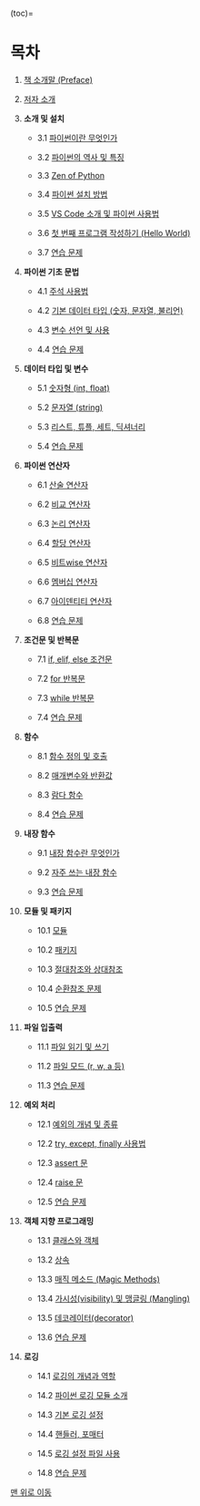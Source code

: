 (toc)=
# 목차

1. [책 소개말 (Preface)](./chap_01_preface/01_book_preface.md)


2. [저자 소개](./chap_02_author_intro/02_author_intro.md)



3. **소개 및 설치**
    - 3.1 [파이썬이란 무엇인가](chap_03_intro_and_install/03_01_what_is_python.md)

    - 3.2 [파이썬의 역사 및 특징](chap_03_intro_and_install/03_02_python_history_and_characteristics.md)

    - 3.3 [Zen of Python](chap_03_intro_and_install/03_03_Zen_of_Python.md)

    - 3.4 [파이썬 설치 방법](chap_03_intro_and_install/03_04_Python_Installation.md)

    - 3.5 [VS Code 소개 및 파이썬 사용법](chap_03_intro_and_install/03_05_vs_code_intro_python.md)

    - 3.6 [첫 번째 프로그램 작성하기 (Hello World)](chap_03_intro_and_install/03_06_first_prog_hello_world.md)

    - 3.7 [연습 문제](chap_03_intro_and_install/03_07_excercise.md)



4. **파이썬 기초 문법**

    - 4.1 [주석 사용법](chap_04_basic_grammer/04_01_comments.md)

    - 4.2 [기본 데이터 타입 (숫자, 문자열, 불리언)](chap_04_basic_grammer/04_02_basic_data_type.md)

    - 4.3 [변수 선언 및 사용](chap_04_basic_grammer/04_03_variable_declare_useage.md)

    - 4.4 [연습 문제](chap_04_basic_grammer/04_04_excercise.md)



5. **데이터 타입 및 변수**

    - 5.1 [숫자형 (int, float)](chap_05_datatype_and_variables/05_01_number_types.md)

    - 5.2 [문자열 (string)](chap_05_datatype_and_variables/05_02_string_types.md)

    - 5.3 [리스트, 튜플, 세트, 딕셔너리](chap_05_datatype_and_variables/05_03_list_tuple_set_dict.md)

    - 5.4 [연습 문제](chap_05_datatype_and_variables/05_04_excercise.md)



6. **파이썬 연산자**

    - 6.1 [산술 연산자](chap_06_operators/06_01_arithmetic_operators.md)

    - 6.2 [비교 연산자](chap_06_operators/06_02_comparison_operators.md)

    - 6.3 [논리 연산자](chap_06_operators/06_03_logical_operators.md)

    - 6.4 [할당 연산자](chap_06_operators/06_04_allocation_operators.md)

    - 6.5 [비트wise 연산자](chap_06_operators/06_05_bitwise_operators.md)

    - 6.6 [멤버십 연산자](chap_06_operators/06_06_membership_operators.md)

    - 6.7 [아이덴티티 연산자](chap_06_operators/06_07_identity_operators.md)

    - 6.8 [연습 문제](chap_06_operators/06_08_excercise.md)



7. **조건문 및 반복문**

    - 7.1 [if, elif, else 조건문](chap_07_condition_iteration/07_01_if_elif_else.md)

    - 7.2 [for 반복문](chap_07_condition_iteration/07_02_for_loop.md)

    - 7.3 [while 반복문](chap_07_condition_iteration/07_03_while_loop.md)

    - 7.4 [연습 문제](chap_07_condition_iteration/07_04_excercise.md)



8. **함수**

    - 8.1 [함수 정의 및 호출](chap_08_functions/08_01_func_define_and_call.md)

    - 8.2 [매개변수와 반환값](chap_08_functions/08_02_parameters.md)

    - 8.3 [람다 함수](chap_08_functions/08_03_lambda_function.md)

    - 8.4 [연습 문제](chap_08_functions/08_04_excercise.md)



9. **내장 함수**

    - 9.1 [내장 함수란 무엇인가](chap_09_builtin_functions/09_01_builtin_func.md)

    - 9.2 [자주 쓰는 내장 함수](chap_09_builtin_functions/09_02_freq_builtin_func.md)

    - 9.3 [연습 문제](chap_09_builtin_functions/09_03_excercise.md)



10. **모듈 및 패키지**

    - 10.1 [모듈](chap_10_modules_pakages/10_01_module_import.md)

    - 10.2 [패키지](chap_10_modules_pakages/10_02_package_structure.md)

    - 10.3 [절대참조와 상대참조](chap_10_modules_pakages/10_03_absolute_relative_import.md)

    - 10.4 [순환참조 문제](chap_10_modules_pakages/10_04_circular_import.md)

    - 10.5 [연습 문제](chap_10_modules_pakages/10_05_excercise.md)



11. **파일 입출력**

    - 11.1 [파일 읽기 및 쓰기](chap_11_file_io/11_01_file_read_write.md)

    - 11.2 [파일 모드 (r, w, a 등)](chap_11_file_io/11_02_file_mode.md)

    - 11.3 [연습 문제](chap_11_file_io/11_03_excercise.md)



12. **예외 처리**

    - 12.1 [예외의 개념 및 종류](chap_12_exceptions/12_01_concept_and_exception_types.md)

    - 12.2 [try, except, finally 사용법](chap_12_exceptions/12_02_try_except_finally.md)

    - 12.3 [assert 문](chap_12_exceptions/12_03_assert.md)

    - 12.4 [raise 문](chap_12_exceptions/12_04_raise.md)

    - 12.5 [연습 문제](chap_12_exceptions/12_05_excercise.md)



13. **객체 지향 프로그래밍**

    - 13.1 [클래스와 객체](chap_13_oop/13_01_class_object.md)

    - 13.2 [상속](chap_13_oop/13_02_inheritance.md)

    - 13.3 [매직 메소드 (Magic Methods)](chap_13_oop/13_03_magic_method.md)

    - 13.4 [가시성(visibility) 및 맹글링 (Mangling)](chap_13_oop/13_04_visibility_mangling.md)

    - 13.5 [데코레이터(decorator)](chap_13_oop/13_05_decorators.md)

    - 13.6 [연습 문제](chap_13_oop/13_06_excercise.md)



14. **로깅**

    - 14.1 [로깅의 개념과 역할](chap_14_logging/14_01_logging_importance.md)

    - 14.2 [파이썬 로깅 모듈 소개](chap_14_logging/14_02_intro_to_logging_module.md)

    - 14.3 [기본 로깅 설정](chap_14_logging/14_03_basic_logger_conf.md)

    - 14.4 [핸들러, 포매터](chap_14_logging/14_04_handler_formatter.md)

    - 14.5 [로깅 설정 파일 사용](chap_14_logging/14_05_configurateion_file.md)

    - 14.8 [연습 문제](chap_14_logging/14_06_excercise.md)

[맨 위로 이동](toc)